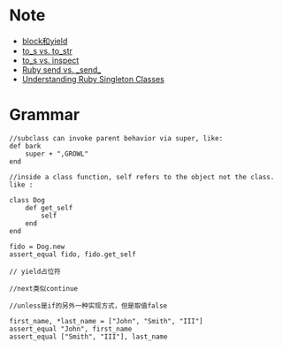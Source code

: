 # Note
 + [block和yield](http://haoluobo.com/2011/07/ruby-block-yield/)
 + [to_s vs. to_str](http://rubylution.herokuapp.com/topics/17)
 + [to_s vs. inspect](http://rubylution.herokuapp.com/topics/19)
 + [Ruby send vs. \_send\_](http://stackoverflow.com/questions/4658269/ruby-send-vs-send)
 + [Understanding Ruby Singleton Classes](http://www.devalot.com/articles/2008/09/ruby-singleton)
 
# Grammar
```
//subclass can invoke parent behavior via super, like:
def bark
	super + ",GROWL"
end

//inside a class function, self refers to the object not the class. like :

class Dog
	def get_self
		self
	end
end

fido = Dog.new
assert_equal fido, fido.get_self

// yield占位符

//next类似continue

//unless是if的另外一种实现方式，但是取值false
 
first_name, *last_name = ["John", "Smith", "III"]
assert_equal "John", first_name
assert_equal ["Smith", "III"], last_name

```
 
